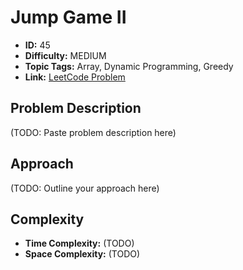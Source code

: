 # Jump Game II

- **ID:** 45
- **Difficulty:** MEDIUM
- **Topic Tags:** Array, Dynamic Programming, Greedy
- **Link:** [LeetCode Problem](https://leetcode.com/problems/jump-game-ii/description/)

## Problem Description

(TODO: Paste problem description here)

## Approach

(TODO: Outline your approach here)

## Complexity

- **Time Complexity:** (TODO)
- **Space Complexity:** (TODO)
